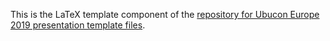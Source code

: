 This is the LaTeX template component of the [repository for Ubucon Europe 2019 presentation template files](https://github.com/marado/2019sintra-presentation-template).
